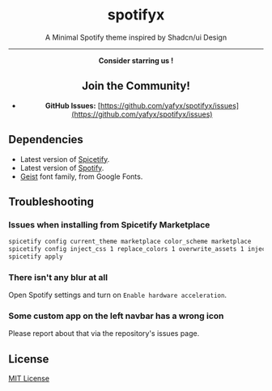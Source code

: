 <div align="center">
  <h1>spotifyx</h1>
  A Minimal Spotify theme inspired by Shadcn/ui Design

  <hr>

**Consider starring us !**

## Join the Community!

- **GitHub Issues:** [https://github.com/yafyx/spotifyx/issues](https://github.com/yafyx/spotifyx/issues)

</div>

## Dependencies

- Latest version of [Spicetify](https://github.com/spicetify/spicetify-cli).
- Latest version of [Spotify](https://www.spotify.com/download).
- [Geist](https://fonts.google.com/specimen/Geist) font family, from Google Fonts.

## Troubleshooting

### Issues when installing from Spicetify Marketplace

```sh
spicetify config current_theme marketplace color_scheme marketplace
spicetify config inject_css 1 replace_colors 1 overwrite_assets 1 inject_theme_js 1
spicetify apply
```

### There isn't any blur at all

Open Spotify settings and turn on `Enable hardware acceleration`.

### Some custom app on the left navbar has a wrong icon

Please report about that via the repository's issues page.

## License

[MIT License](LICENSE)
